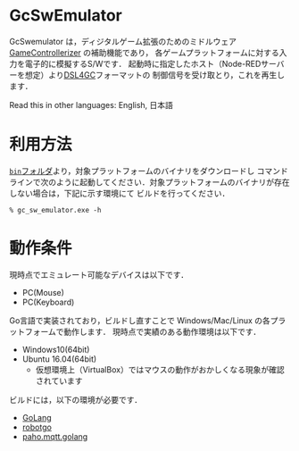 # GcSwEmulator
GcSwemulator は，ディジタルゲーム拡張のためのミドルウェア [GameControllerizer](https://github.com/nobu-e753/GameControllerizer) の補助機能であり，
各ゲームプラットフォームに対する入力を電子的に模擬するS/Wです．
起動時に指定したホスト（Node-REDサーバーを想定）より[DSL4GC](https://github.com/nobu-e753/GcScannerJs)フォーマットの
制御信号を受け取とり，これを再生します．

Read this in other languages: English, 日本語

# 利用方法

[`bin`フォルダ](https://github.com/nobu-e753/GcSwEmulator)より，対象プラットフォームのバイナリをダウンロードし
コマンドラインで次のように起動してください．対象プラットフォームのバイナリが存在しない場合は，下記に示す環境にて
ビルドを行ってください．

```
% gc_sw_emulator.exe -h
```

# 動作条件
現時点でエミュレート可能なデバイスは以下です．
- PC(Mouse)
- PC(Keyboard)

Go言語で実装されており，ビルドし直すことで Windows/Mac/Linux の各プラットフォームで動作します．
現時点で実績のある動作環境は以下です．
- Windows10(64bit)
- Ubuntu 16.04(64bit)
    - 仮想環境上（VirtualBox）ではマウスの動作がおかしくなる現象が確認されています

ビルドには，以下の環境が必要です．
- [GoLang](https://golang.org/)
- [robotgo](https://github.com/go-vgo/robotgo)
- [paho.mqtt.golang](https://github.com/eclipse/paho.mqtt.golang)
